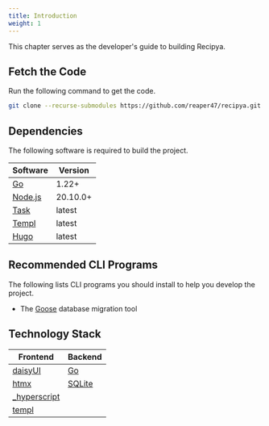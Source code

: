 ```yaml
---
title: Introduction
weight: 1
---
```


This chapter serves as the developer's guide to building Recipya. 

## Fetch the Code

Run the following command to get the code.

```bash
git clone --recurse-submodules https://github.com/reaper47/recipya.git
```

## Dependencies

The following software is required to build the project.

| Software                                  | Version  |
|-------------------------------------------|----------|
| [Go](https://go.dev/dl)                   | 1.22+    |
| [Node.js](https://nodejs.org/en/download) | 20.10.0+ |
| [Task](https://taskfile.dev/)             | latest   |
| [Templ](https://templ.guide/)             | latest   | 
| [Hugo](https://gohugo.io/installation/)   | latest   |

## Recommended CLI Programs

The following lists CLI programs you should install to help you develop the project.

- The [Goose](https://github.com/pressly/goose?tab=readme-ov-file#install) database migration tool

## Technology Stack

| Frontend                                 | Backend                                     |
|------------------------------------------|---------------------------------------------|
| [daisyUI](https://daisyui.com/)          | [Go](https://go.dev/)                       |
| [htmx](https://htmx.org/)                | [SQLite](https://www.sqlite.org/index.html) |
| [_hyperscript](https://hyperscript.org/) |                                             |
| [templ](https://templ.guide/)            |                                             |